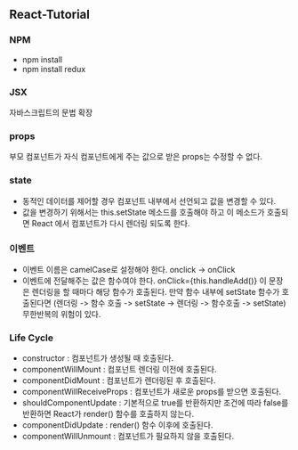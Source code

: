 ## React-Tutorial

### NPM
* npm install
* npm install redux

### JSX
자바스크립트의 문법 확장

### props
부모 컴포넌트가 자식 컴포넌트에게 주는 값으로 받은 props는 수정할 수 없다.

### state
* 동적인 데이터를 제어할 경우 컴포넌트 내부에서 선언되고 값을 변경할 수 있다.
* 값을 변경하기 위해서는 this.setState 메소드를 호출해야 하고 이 메소드가 호출되면 React 에서 컴포넌트가 다시 렌더링 되도록 한다.

### 이벤트
* 이벤트 이름은 camelCase로 설정해야 한다. onclick -> onClick
* 이벤트에 전달해주는 값은 함수여야 한다. onClick={this.handleAdd()} 이 문장은 렌더링을 할 때마다 해당 함수가 호출된다. 만약 함수 내부에 setState 함수가 호출된다면 (렌더링 -> 함수 호출 -> setState -> 렌더링 -> 함수호출 -> setState) 무한반복의 위험이 있다.

### Life Cycle
* constructor : 컴포넌트가 생성될 때 호출된다.
* componentWillMount : 컴포넌트 렌더링 이전에 호출된다.
* componentDidMount : 컴포넌트가 렌더링된 후 호출된다.
* componentWillReceiveProps : 컴포넌트가 새로운 props를 받으면 호출된다.
* shouldComponentUpdate : 기본적으로 true를 반환하지만 조건에 따라 false를 반환하면 React가 render() 함수를 호출하지 않는다.
* componentDidUpdate : render() 함수 이후에 호출된다.
* componentWillUnmount : 컴포넌트가 필요하지 않을  호출된다.
